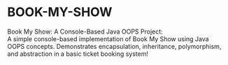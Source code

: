 # BOOK-MY-SHOW
Book My Show: A Console-Based Java OOPS Project:                                                                                                                                                                        
A simple console-based implementation of Book My Show using Java OOPS concepts.
Demonstrates encapsulation, inheritance, polymorphism, and abstraction in a basic ticket booking system!

